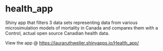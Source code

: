 # health_app
Shiny app that filters 3 data sets representing data from various microsimulation models of mortality in Canada and compares them with a Control, actual open source Canadian health data. 

View the app @ https://lauraruthweller.shinyapps.io/Health_app/
